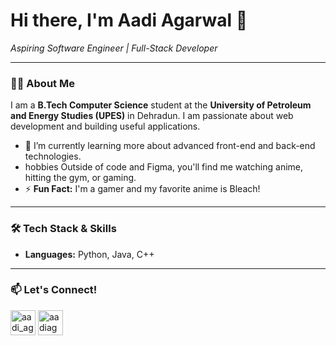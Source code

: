 # Hi there, I'm Aadi Agarwal 👋

*Aspiring Software Engineer | Full-Stack Developer*

---

### 👨‍💻 About Me
I am a **B.Tech Computer Science** student at the **University of Petroleum and Energy Studies (UPES)** in Dehradun. I am passionate about web development and building useful applications.

- 🌱 I’m currently learning more about advanced front-end and back-end technologies.
-  hobbies Outside of code and Figma, you'll find me watching anime, hitting the gym, or gaming.
- ⚡ **Fun Fact:** I'm a gamer and my favorite anime is Bleach!

---

### 🛠️ Tech Stack & Skills
- **Languages:** Python, Java, C++

---

### 📫 Let's Connect!
<p align="left">
  <a href="https://www.instagram.com/aadi_agwl/" target="_blank"><img align="center" src="https://skillicons.dev/icons?i=instagram" alt="aadi_agwl" height="40" width="40" /></a>
  <a href="mailto:aadiagarwal65@gmail.com" target="_blank"><img align="center" src="https://skillicons.dev/icons?i=gmail" alt="aadiagarwal65@gmail.com" height="40" width="40" /></a>
</p>
